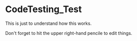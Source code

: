 # CodeTesting_Test
This is just to understand how this works.

Don't forget to hit the upper right-hand pencile to edit things.

